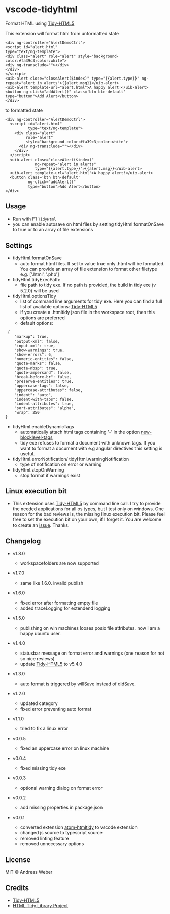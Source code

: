 # vscode-tidyhtml

Format HTML using [Tidy-HTML5](http://www.html-tidy.org/)

This extension will format html from unformatted state

```
<div ng-controller="AlertDemoCtrl">
<script id="alert.html"
type="text/ng-template">
<div class="alert" role="alert" style="background-color:#fa39c3;color:white">
<div ng-transclude=""></div>
</div>
</script>
<uib-alert close="closeAlert($index)" type="{{alert.type}}" ng-repeat="alert in alerts">{{alert.msg}}</uib-alert>
<uib-alert template-url="alert.html">A happy alert!</uib-alert>
<button ng-click="addAlert()" class='btn btn-default' type="button">Add Alert</button>
</div>
```

to formatted state
```
<div ng-controller="AlertDemoCtrl">
  <script id="alert.html"
          type="text/ng-template">
    <div class="alert"
         role="alert"
         style="background-color:#fa39c3;color:white">
      <div ng-transclude=""></div>
    </div>
  </script>
  <uib-alert close="closeAlert($index)"
             ng-repeat="alert in alerts"
             type="{{alert.type}}">{{alert.msg}}</uib-alert>
  <uib-alert template-url="alert.html">A happy alert!</uib-alert>
  <button class='btn btn-default'
          ng-click="addAlert()"
          type="button">Add Alert</button>
</div>
```

## Usage

* Run with F1 ```TidyHtml```
* you can enable autosave on html files by setting tidyHtml.formatOnSave to true or to an array of file extensions

## Settings
* tidyHtml.formatOnSave
    * auto format html files. If set to value true only .html will be formatted. You can provide an array of file extension to format other filetype e.g. ['.html', '.php']
* tidyHtml.tidyExecPath:
    * file path to tidy exe. If no path is provided, the build in tidy exe (v 5.2.0) will be used
* tidyHtml.optionsTidy
    * list of command line arguments for tidy exe. Here you can find a full list of available options: [Tidy-HTML5](http://api.html-tidy.org/tidy/quickref_5.2.0.html)
    * if you create a .htmltidy json file in the workspace root, then this options are preferred
    * default options:
```
 {
    "markup": true,
    "output-xml": false,
    "input-xml": true,
    "show-warnings": true,
    "show-errors": 6,
    "numeric-entities": false,
    "quote-marks": false,
    "quote-nbsp": true,
    "quote-ampersand": false,
    "break-before-br": false,
    "preserve-entities": true,
    "uppercase-tags": false,
    "uppercase-attributes": false,
    "indent": "auto",
    "indent-with-tabs": false,
    "indent-attributes": true,
    "sort-attributes": "alpha",
    "wrap": 250
}
```
* tidyHtml.enableDynamicTags
    * automatically attach html tags containing '-' in the option [new-blocklevel-tags](http://api.html-tidy.org/tidy/quickref_5.2.0.html#new-blocklevel-tags)
    * tidy exe refuses to format a document with unknown tags. If you want to format a document with e.g angular directives this setting is useful.
* tidyHtml.errorNotification/ tidyHtml.warningNotification
   * type of notification on error or warning
* tidyHtml.stopOnWarning
    * stop format if warnings exist

## Linux execution bit
* This extension uses [Tidy-HTML5](http://www.html-tidy.org/) by command line call. I try to provide the needed applications for all os types, but I test only on windows. One reason for the bad reviews is, the missing linux execution bit. Please feel free to set the execution bit on your own, if I forget it. You are welcome to create an [issue](https://github.com/AnWeber/vscode-tidyhtml/issues). Thanks.

## Changelog
* v1.8.0
	* workspacefolders are now supported

* v1.7.0
	* same like 1.6.0. invalid publish

* v1.6.0
	* fixed error after formatting empty file
    * added traceLogging for extendend logging

* v1.5.0
	* publishing on win machines looses posix file attributes. now I am a happy ubuntu user.

* v1.4.0
	* statusbar message on format error and warnings (one reason for not so nice reviews)
    * update [Tidy-HTML5](http://www.html-tidy.org/) to v5.4.0

* v1.3.0
	* auto format is triggered by willSave instead of didSave.

* v1.2.0
	* updated category
	* fixed error preventing auto format

* v1.1.0
	* tried to fix a linux error

* v0.0.5
	* fixed an uppercase error on linux machine

* v0.0.4
    * fixed missing tidy exe

* v0.0.3
    * optional warning dialog on format error

* v0.0.2
    * add missing properties in package.json

* v0.0.1
    * converted extension [atom-htmltidy](https://atom.io/packages/atom-htmltidy) to vscode extension
    * changed js source to typescript source
    * removed linting feature
    * removed unnecessary options

## License

MIT © Andreas Weber

Credits
-------
* [Tidy-HTML5](http://www.html-tidy.org/)
* [HTML Tidy Library Project](http://tidy.sourceforge.net/)
